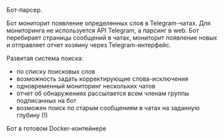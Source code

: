 Бот-парсер.

Бот мониторит появление определенных слов в Telegram-чатах.
Для мониторинга не используется API Telegram, а парсинг в web. 
Бот перебирает страницы сообщений в чатах, мониторит появление новых и отправляет отчет хозяину через Telegram-интерфейс. 

Развитая система поиска:
- по списку поисковых слов
- возможность задать корректирующие слова-исключения
- одновременный мониторинг нескольких чатов
- отчет об обнаружениях рассылается всем членам группы подписанных на бот
- возможен поиск по старым сообщениям в чатах на заданную глубину (!)

Бот в готовом Docker-контейнере 

